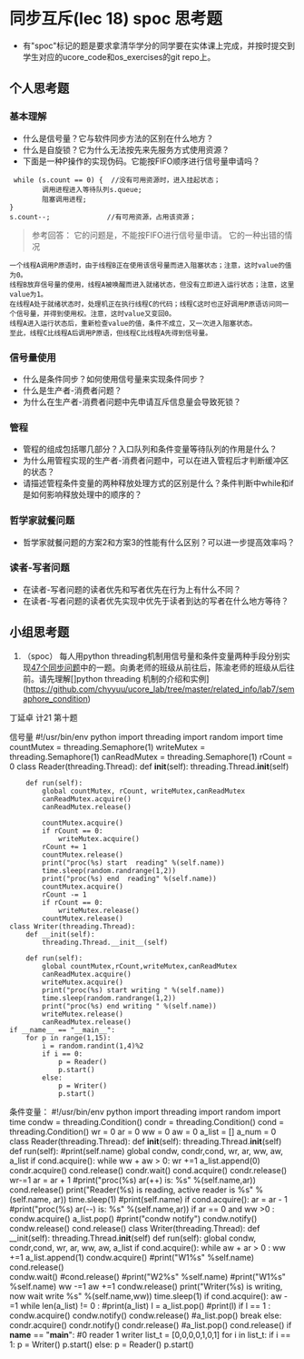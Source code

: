 # 同步互斥(lec 18) spoc 思考题


- 有"spoc"标记的题是要求拿清华学分的同学要在实体课上完成，并按时提交到学生对应的ucore_code和os_exercises的git repo上。

## 个人思考题

### 基本理解
 - 什么是信号量？它与软件同步方法的区别在什么地方？
 - 什么是自旋锁？它为什么无法按先来先服务方式使用资源？
 - 下面是一种P操作的实现伪码。它能按FIFO顺序进行信号量申请吗？
```
 while (s.count == 0) {  //没有可用资源时，进入挂起状态；
        调用进程进入等待队列s.queue;
        阻塞调用进程;
}
s.count--;              //有可用资源，占用该资源； 
```

> 参考回答： 它的问题是，不能按FIFO进行信号量申请。
> 它的一种出错的情况
```
一个线程A调用P原语时，由于线程B正在使用该信号量而进入阻塞状态；注意，这时value的值为0。
线程B放弃信号量的使用，线程A被唤醒而进入就绪状态，但没有立即进入运行状态；注意，这里value为1。
在线程A处于就绪状态时，处理机正在执行线程C的代码；线程C这时也正好调用P原语访问同一个信号量，并得到使用权。注意，这时value又变回0。
线程A进入运行状态后，重新检查value的值，条件不成立，又一次进入阻塞状态。
至此，线程C比线程A后调用P原语，但线程C比线程A先得到信号量。
```

### 信号量使用

 - 什么是条件同步？如何使用信号量来实现条件同步？
 - 什么是生产者-消费者问题？
 - 为什么在生产者-消费者问题中先申请互斥信息量会导致死锁？

### 管程

 - 管程的组成包括哪几部分？入口队列和条件变量等待队列的作用是什么？
 - 为什么用管程实现的生产者-消费者问题中，可以在进入管程后才判断缓冲区的状态？
 - 请描述管程条件变量的两种释放处理方式的区别是什么？条件判断中while和if是如何影响释放处理中的顺序的？

### 哲学家就餐问题

 - 哲学家就餐问题的方案2和方案3的性能有什么区别？可以进一步提高效率吗？

### 读者-写者问题

 - 在读者-写者问题的读者优先和写者优先在行为上有什么不同？
 - 在读者-写者问题的读者优先实现中优先于读者到达的写者在什么地方等待？
 
## 小组思考题

1. （spoc） 每人用python threading机制用信号量和条件变量两种手段分别实现[47个同步问题](07-2-spoc-pv-problems.md)中的一题。向勇老师的班级从前往后，陈渝老师的班级从后往前。请先理解[]python threading 机制的介绍和实例](https://github.com/chyyuu/ucore_lab/tree/master/related_info/lab7/semaphore_condition)



丁延卓 计21 第十题
      
信号量
    #!/usr/bin/env python
    import threading
	import random
	import time
	countMutex = threading.Semaphore(1)
	writeMutex = threading.Semaphore(1)
	canReadMutex = threading.Semaphore(1)
	rCount = 0
	class Reader(threading.Thread):
		def __init__(self):
			threading.Thread.__init__(self)
			
		def run(self):
			global countMutex, rCount, writeMutex,canReadMutex
			canReadMutex.acquire()
			canReadMutex.release()
			
			countMutex.acquire()
			if rCount == 0:
				writeMutex.acquire()
			rCount += 1
			countMutex.release()
			print("proc(%s) start  reading" %(self.name))
			time.sleep(random.randrange(1,2))
			print("proc(%s) end  reading" %(self.name))
			countMutex.acquire()
			rCount -= 1
			if rCount == 0:
				writeMutex.release()
			countMutex.release()
	class Writer(threading.Thread):
		def __init(self):
			threading.Thread.__init__(self)
			
		def run(self):
			global countMutex,rCount,writeMutex,canReadMutex
			canReadMutex.acquire()
			writeMutex.acquire()
			print("proc(%s) start writing " %(self.name))
			time.sleep(random.randrange(1,2))
			print("proc(%s) end writing " %(self.name))
			writeMutex.release()
			canReadMutex.release()
	if __name__ == "__main__":
		for p in range(1,15):
			i = random.randint(1,4)%2
			if i == 0:
				p = Reader()
				p.start()
			else:
				p = Writer()
				p.start()
			
条件变量：
    #!/usr/bin/env python
	import threading
	import random
	import time
	condw = threading.Condition()
	condr = threading.Condition()
	cond = threading.Condition()
	wr = 0
	ar = 0
	ww = 0 
	aw = 0
	a_list = []
	a_num = 0
	class Reader(threading.Thread):
		def __init__(self):
			threading.Thread.__init__(self)
		def run(self):
			#print(self.name)
			global condw, condr,cond, wr, ar, ww, aw, a_list
			if cond.acquire():
				while ww + aw > 0: 
					wr +=1
					a_list.append(0)
					condr.acquire()
					cond.release()
					condr.wait()
					cond.acquire()
					condr.release()
					wr-=1
				ar = ar + 1
				#print("proc(%s) ar(++) is: %s" %(self.name,ar))
				cond.release()
			print("Reader(%s) is reading, active reader is %s" %(self.name, ar))
			time.sleep(1)
			#print(self.name)
			if cond.acquire():
				ar = ar - 1
				#print("proc(%s) ar(--) is: %s" %(self.name,ar))
				if ar == 0 and ww >0 :
					condw.acquire()
					a_list.pop()
					#print("condw notify")
					condw.notify()
					condw.release()
				cond.release()
	class Writer(threading.Thread):
		def __init(self):
			threading.Thread.__init__(self)
		def run(self):
			global condw, condr,cond, wr, ar, ww, aw, a_list
			if cond.acquire():
				while aw + ar > 0 :
					ww +=1
					a_list.append(1)
					condw.acquire()
					#print("W1%s" %self.name)  
					cond.release()              
					condw.wait()
					#cond.release()
					#print("W2%s" %self.name) 
					#print("W1%s" %self.name) 
					ww -=1
				aw +=1
				condw.release()
			print("Writer(%s) is writing, now wait write %s" %(self.name,ww))
			time.sleep(1)
			if cond.acquire():
				aw -=1
				while len(a_list) != 0 :
					#print(a_list)
					l = a_list.pop()
					#print(l)
					if l == 1 :
						condw.acquire()
						condw.notify()
						condw.release()
						#a_list.pop()
						break
					else:
						condr.acquire()
						condr.notify()
						condr.release()
						#a_list.pop()
				cond.release()
	if __name__ == "__main__":
		#0 reader 1 writer
		list_t = [0,0,0,0,1,0,1]
		for i in list_t:
			if i == 1:
				p = Writer()
				p.start()
			else:
				p = Reader()
				p.start()

